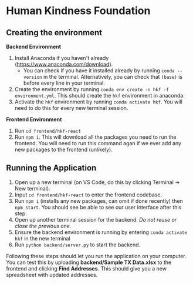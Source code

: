 # Human Kindness Foundation

## Creating the environment

**Backend Environment**
1. Install Anaconda if you haven't already (https://www.anaconda.com/download).
    - You can check if you have it installed already by running `conda --version` in the terminal. Alternatively, you can check that `(base)` is before every line in your terminal.
2. Create the environment by running `conda env create -n hkf -f environment.yml`. This should create the `hkf` environment in anaconda.
3. Activate the `hkf` environment by running `conda activate hkf`. You will need to do this for every new terminal session.

**Frontend Environment**
1. Run `cd frontend/hkf-react`
2. Run `npm i`. This will download all the packages you need to run the frontend. You will need to run this command agan if we ever add any new packages to the frontend (unlikely).

## Running the Application

1. Open up a new terminal (on VS Code, do this by clicking Terminal &rarr; New terminal).
2. Input `cd frontend/hkf-react` to enter the frontend codebase.
3. Run `npm i` (installs any new packages, can omit if done recently) then `npm start`. You should see be able to see our user interface after this step.
4. Open up another terminal session for the backend. *Do not reuse or close the previous one.*
5. Ensure the backend environment is running by entering `conda activate hkf` in the new terminal
6. Run `python backend/server.py` to start the backend.

Following these steps should let you run the application on your computer. You can test this by uploading **backend/Sample TX Data.xlsx** to the frontend and clicking **Find Addresses**. This should give you a new spreadsheet with updated addresses.
